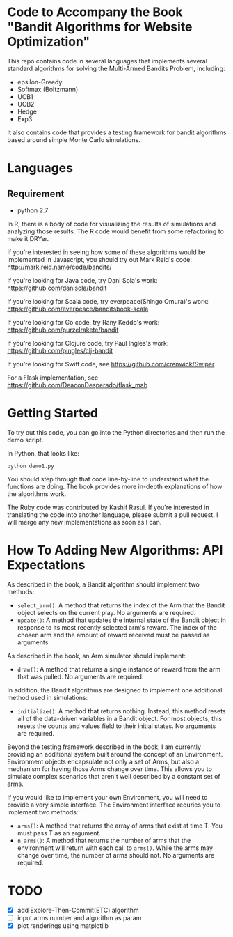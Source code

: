 # Code to Accompany the Book "Bandit Algorithms for Website Optimization"


This repo contains code in several languages that implements several standard algorithms for solving the Multi-Armed Bandits Problem, including:

* epsilon-Greedy
* Softmax (Boltzmann)
* UCB1
* UCB2
* Hedge
* Exp3

It also contains code that provides a testing framework for bandit algorithms based around simple Monte Carlo simulations.

# Languages

##  Requirement
- python 2.7

In R, there is a body of code for visualizing the results of simulations and analyzing those results. The R code would benefit from some refactoring to make it DRYer.

If you're interested in seeing how some of these algorithms would be implemented in Javascript, you should try out Mark Reid's code: http://mark.reid.name/code/bandits/

If you're looking for Java code, try Dani Sola's work: https://github.com/danisola/bandit

If you're looking for Scala code, try everpeace(Shingo Omura)'s work: https://github.com/everpeace/banditsbook-scala

If you're looking for Go code, try Rany Keddo's work: https://github.com/purzelrakete/bandit

If you're looking for Clojure code, try Paul Ingles's work: https://github.com/pingles/clj-bandit

If you're looking for Swift code, see https://github.com/crenwick/Swiper

For a Flask implementation, see https://github.com/DeaconDesperado/flask_mab

# Getting Started

To try out this code, you can go into the Python directories and then run the demo script.

In Python, that looks like:

    python demo1.py

You should step through that code line-by-line to understand what the functions are doing. The book provides more in-depth explanations of how the algorithms work.

The Ruby code was contributed by Kashif Rasul. If you're interested in translating the code into another language, please submit a pull request. I will merge any new implementations as soon as I can.

# How To Adding New Algorithms: API Expectations

As described in the book, a Bandit algorithm should implement two methods:

* `select_arm()`: A method that returns the index of the Arm that the Bandit object selects on the current play. No arguments are required.
* `update()`: A method that updates the internal state of the Bandit object in response to its most recently selected arm's reward. The index of the chosen arm and the amount of reward received must be passed as arguments.

As described in the book, an Arm simulator should implement:

* `draw()`: A method that returns a single instance of reward from the arm that was pulled. No arguments are required.

In addition, the Bandit algorithms are designed to implement one additional method used in simulations:

* `initialize()`: A method that returns nothing. Instead, this method resets all of the data-driven variables in a Bandit object. For most objects, this resets the counts and values field to their initial states. No arguments are required.

Beyond the testing framework described in the book, I am currently providing an additional system built around the concept of an Environment. Environment objects encapsulate not only a set of Arms, but also a mechanism for having those Arms change over time. This allows you to simulate complex scenarios that aren't well described by a constant set of arms.

If you would like to implement your own Environment, you will need to provide a very simple interface. The Environment interface requries you to implement two methods:

* `arms()`: A method that returns the array of arms that exist at time T. You must pass T as an argument.
* `n_arms()`: A method that returns the number of arms that the environment will return with each call to `arms()`. While the arms may change over time, the number of arms should not. No arguments are required.

#  TODO
-[x] add Explore-Then-Commit(ETC) algorithm  
-[ ] input arms number and algorithm as param  
-[x] plot renderings using matplotlib  